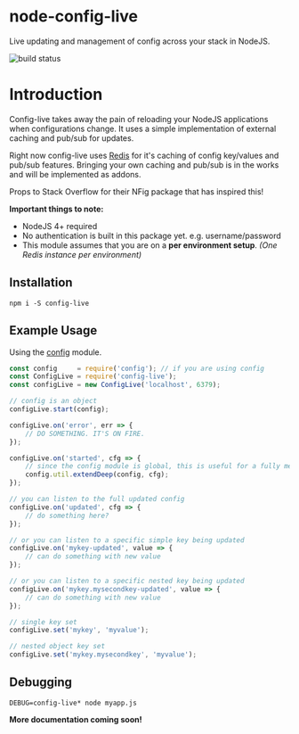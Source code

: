 # node-config-live

Live updating and management of config across your stack in NodeJS.

![build status](https://travis-ci.org/technicallyjosh/node-config-live.svg?branch=master)

# Introduction

Config-live takes away the pain of reloading your NodeJS applications when configurations change. It uses a simple implementation of external caching and pub/sub for updates.

Right now config-live uses [Redis](http://redis.io) for it's caching of config key/values and pub/sub features. Bringing your own caching and pub/sub is in the works and will be implemented as addons.

Props to Stack Overflow for their NFig package that has inspired this!

**Important things to note:**
* NodeJS 4+ required
* No authentication is built in this package yet. e.g. username/password
* This module assumes that you are on a **per environment setup**. *(One Redis instance per environment)*

## Installation

```
npm i -S config-live
```

## Example Usage

Using the [config](https://github.com/lorenwest/node-config) module.

```js
const config     = require('config'); // if you are using config
const ConfigLive = require('config-live');
const configLive = new ConfigLive('localhost', 6379);

// config is an object
configLive.start(config);

configLive.on('error', err => {
    // DO SOMETHING. IT'S ON FIRE.
});

configLive.on('started', cfg => {
    // since the config module is global, this is useful for a fully merged update
    config.util.extendDeep(config, cfg);
});

// you can listen to the full updated config
configLive.on('updated', cfg => {
    // do something here?
});

// or you can listen to a specific simple key being updated
configLive.on('mykey-updated', value => {
    // can do something with new value
});

// or you can listen to a specific nested key being updated
configLive.on('mykey.mysecondkey-updated', value => {
    // can do something with new value
});

// single key set
configLive.set('mykey', 'myvalue');

// nested object key set
configLive.set('mykey.mysecondkey', 'myvalue');
```

## Debugging

```
DEBUG=config-live* node myapp.js
```

**More documentation coming soon!**
